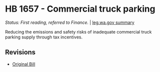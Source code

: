 # HB 1657 - Commercial truck parking
*Status: First reading, referred to Finance.* | [leg.wa.gov summary](https://app.leg.wa.gov/billsummary?BillNumber=1657&Year=2021)

Reducing the emissions and safety risks of inadequate commercial truck parking supply through tax incentives.

## Revisions
* [Original Bill](1/)